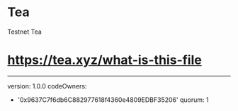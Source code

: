 # Tea
Testnet Tea
# https://tea.xyz/what-is-this-file
---
version: 1.0.0
codeOwners:
  - '0x9637C7f6db6C882977618f4360e4809EDBF35206'
quorum: 1
